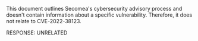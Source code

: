 This document outlines Secomea's cybersecurity advisory process and doesn't contain information about a specific vulnerability. Therefore, it does not relate to CVE-2022-38123.

RESPONSE: UNRELATED